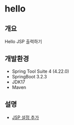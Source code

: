# hello

## 개요

Hello JSP 출력하기

## 개발환경

- Spring Tool Suite 4 (4.22.0)
- SpringBoot 3.2.3
- JDK17
- Maven

## 설명

- [JSP 설정 추가](https://velog.io/@isbe/STS4-%EC%97%90%EC%84%9C-JSP-%EC%84%A4%EC%A0%95-%EC%B6%94%EA%B0%80%ED%95%98%EA%B8%B0)

